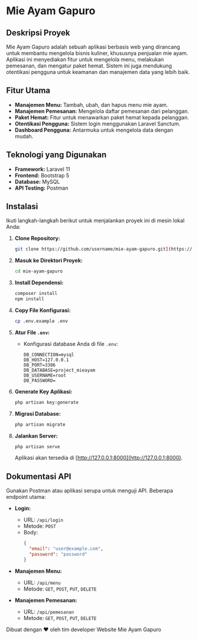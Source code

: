 # Mie Ayam Gapuro

## Deskripsi Proyek

Mie Ayam Gapuro adalah sebuah aplikasi berbasis web yang dirancang untuk membantu mengelola bisnis kuliner, khususnya penjualan mie ayam. Aplikasi ini menyediakan fitur untuk mengelola menu, melakukan pemesanan, dan mengatur paket hemat. Sistem ini juga mendukung otentikasi pengguna untuk keamanan dan manajemen data yang lebih baik.

## Fitur Utama

- **Manajemen Menu:** Tambah, ubah, dan hapus menu mie ayam.
- **Manajemen Pemesanan:** Mengelola daftar pemesanan dari pelanggan.
- **Paket Hemat:** Fitur untuk menawarkan paket hemat kepada pelanggan.
- **Otentikasi Pengguna:** Sistem login menggunakan Laravel Sanctum.
- **Dashboard Pengguna:** Antarmuka untuk mengelola data dengan mudah.

## Teknologi yang Digunakan

- **Framework:** Laravel 11
- **Frontend:** Bootstrap 5
- **Database:** MySQL
- **API Testing:** Postman

## Instalasi

Ikuti langkah-langkah berikut untuk menjalankan proyek ini di mesin lokal Anda:

1. **Clone Repository:**

   ```bash
   git clone https://github.com/username/mie-ayam-gapuro.git](https://github.com/Imnotrar/laravel-web-project-mie-ayam.git
   ```

2. **Masuk ke Direktori Proyek:**

   ```bash
   cd mie-ayam-gapuro
   ```

3. **Install Dependensi:**

   ```bash
   composer install
   npm install
   ```

4. **Copy File Konfigurasi:**

   ```bash
   cp .env.example .env
   ```

5. **Atur File ****`.env`****:**

   - Konfigurasi database Anda di file `.env`:
     ```env
     DB_CONNECTION=mysql
     DB_HOST=127.0.0.1
     DB_PORT=3306
     DB_DATABASE=project_mieayam
     DB_USERNAME=root
     DB_PASSWORD=
     ```

6. **Generate Key Aplikasi:**

   ```bash
   php artisan key:generate
   ```

7. **Migrasi Database:**

   ```bash
   php artisan migrate
   ```

8. **Jalankan Server:**

   ```bash
   php artisan serve
   ```

   Aplikasi akan tersedia di [http://127.0.0.1:8000](http://127.0.0.1:8000).

## Dokumentasi API

Gunakan Postman atau aplikasi serupa untuk menguji API. Beberapa endpoint utama:

- **Login:**

  - URL: `/api/login`
  - Metode: `POST`
  - Body:
    ```json
    {
      "email": "user@example.com",
      "password": "password"
    }
    ```

- **Manajemen Menu:**

  - URL: `/api/menu`
  - Metode: `GET`, `POST`, `PUT`, `DELETE`

- **Manajemen Pemesanan:**

  - URL: `/api/pemesanan`
  - Metode: `GET`, `POST`, `PUT`, `DELETE`



Dibuat dengan ❤ oleh tim developer Website Mie Ayam Gapuro
